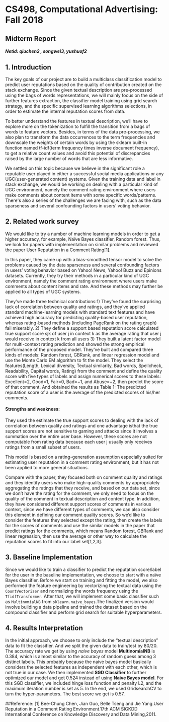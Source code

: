 # CS498, Computational Advertising: Fall 2018

## Midterm Report

##### Netid: qiuchen2 , songwei3, yushuof2

## 1. Introduction

The key goals of our project are to build a multiclass classification model to predict user reputations based on the quality of contribution created on the stack exchange. Since the given textual description are pre-processed using the bags of words representations, we will mainly focus on the side of further features extraction, the classifier model training using grid search strategy, and the specific supervised learning algorithms selections, in order to estimate the internal reputation scores from data.

To better understand the features in textual description, we’ll have to explore more on the tokenization to fulfill the transition from a bags of words to feature vectors. Besides, in terms of the data pre-processing, we also plan to transform the data occurrences to the term frequencies and downscale the weights of certain words by using the sklearn built-in function named tf-idf(term frequency times inverse document frequency), to get a relative count values and avoid this potential of discrepancies raised by the large number of words that are less informative.

We settled on this topic because we believe in the significant role a reputable user played in either a successful social media applications or any UGC(user-generated content) systems. Given the training data and label in stack exchange, we would be working on dealing with a particular kind of UGC environment, namely the comment rating environment where users make comments about content items with some specific words/patterns. There's also a series of the challenges we are facing with, such as the data sparseness and several confounding factors in users’ voting behavior.

## 2. Related work survey
We would like to try a number of machine learning models in order to get a higher accuracy, for example, N​aïve Bayes classifier, Random forest. Thus, we look for papers with implementation on similar problems and reviewed the paper ​User Reputation in a Comment Rating[1].

In this paper, they came up with a bias-smoothed tensor model to solve the problems caused by the data sparseness and several confounding factors in users’ voting behavior based on Yahoo! News, Yahoo! Buzz and Epinions datasets. Currently, they try their methods in a particular kind of UGC environment, namely the comment rating environment where users make comments about content items and rate. And these methods may further be applied to all types of UGC systems.

They’ve made three ​technical contributions​​:1) They’ve found the surprising lack of correlation between quality and ratings, and they’ve applied standard machine-learning models with standard text features and have achieved high accuracy for predicting quality-based user reputation, whereas rating-based methods (including PageRank on the rating graph) fail miserably. 2) They define a support based reputation score calculated true support score sjk of user j in context k as the average rating that user j would receive in context k from all users 3) They built a latent factor model for multi-context rating prediction and showed the strong empirical performance of the proposed model.
They’ve built and compared three kinds of models: ​Random forest, GBRank, and linear regression model and use the Monte Carlo EM algorithm to fit the model. They select the features(Length,
 Lexical diversity, Textual similarity, Bad words, Spellcheck, Readability, Capital words, Rating) from the comment and define the quality score with five types of labels and ​assign numerical scores to these labels: Excellent=2, Good=1, Fair=0, Bad=−1, and Abuse=−2, then ​predict the score of that comment. And obtained the results as Table 1:
The predicted reputation score of a user is the average of the predicted scores of his/her comments. 

#### Strengths and weakness​​:

They used the estimate the true support scores to dealing with the l​ack of correlation between quality and ratings and one advantage is ​that the true support scores are not sensitive to gaming and attacks since it involves a summation over the entire user base​. ​However, these scores are not computable from rating data because each user j usually only receives ratings from a small subset of users.

This model is based on a rating-generation assumption especially suited for estimating user reputation in a comment rating environment, but it has not been applied to more general situations.

Compare with the paper, they focused both on comment quality and ratings and they identify users who make high-quality comments by appropriately aggregating the ratings that they receive, and based on our data set, since we don’t have the rating for the comment, we only need to focus on the quality of the comment in ​textual description and content type. In addition, they have considered different support scores of comments in various context, since we have different types of comments, we can also consider this element in defining our comment quality scores. So we’d like to consider the features they selected except the rating, then create the labels for the scores of comments and use the similar models in the paper that predict ratings for the comments, which means ​Random forest, GBRank and linear regression, then use the average or other way to calculate the reputation scores to fit into our label set[1,2,3].

## 3. Baseline Implementation
Since we would like to train a classifier to predict the reputation score/label for the user in the baseline implementation, we choose to start with a ​naïve Bayes classifier. Before we start on training and fitting the model, we also performed the feature engineering by vectorizing the textual data using the `CountVectorizer` and normalizing the words frequency using the `TfidfTransformer`. After that, we will implement some basic classifier such as `​MultinomialNB` from `sklearn.naive_bayes`.​​The finalized version would involve building a data pipeline and trained the dataset based on the compound classifier and perform grid search for suitable hyperparameters.
    
## 4. Results Interpretation
In the initial approach, we choose to only include the “textual description” data to fit the classifier. And we split the given data to train/test by 80/20. The accuracy rate we get by using *naive bayes* model **MultinomialNB** is 0.384, which is almost similar to the accuracy of random guess among 3 distinct labels. This probably because the naive bayes model basically considers the selected features as independent with each other, which is not true in our case. We then implemented **SGD Classifier** to further optimized our model and get 0.524 instead of using **Naive Bayes model**. For this SGD classifier, we included hinge loss function and penalty L2, and the maximum iteration number is set as 5. In the end, we used GridsearchCV to turn the hyper-parameters. The best score we get is ​0.57.


##Reference:
[1] Bee-Chung Chen, Jian Guo, Belle Tseng and Jie Yang.User Reputation in a Comment Rating Environment.​17th ACM SIGKDD International Conference on Knowledge Discovery and Data Mining,2011.
